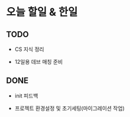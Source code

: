# 오늘 할일 & 한일

## TODO

- CS 지식 정리

- 12일용 데브 매칭 준비

## DONE

- init 피드백

- 프로젝트 환경설정 및 초기세팅(마이그레이션 작업)

